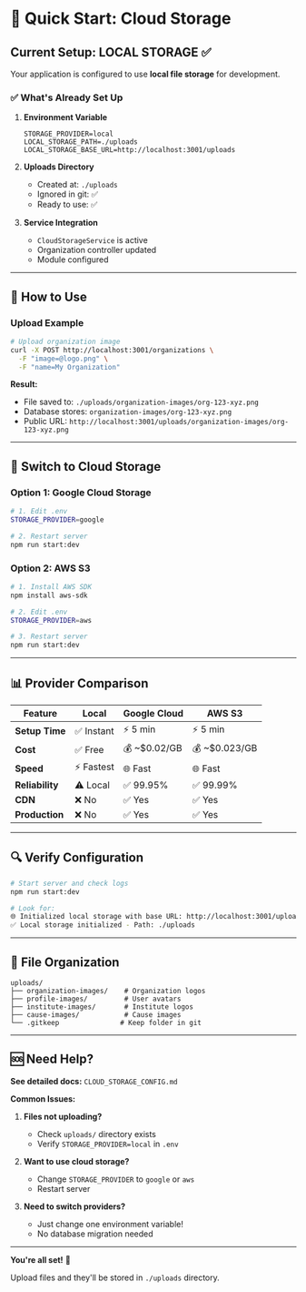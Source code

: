# 🚀 Quick Start: Cloud Storage

## Current Setup: LOCAL STORAGE ✅

Your application is configured to use **local file storage** for development.

### ✅ What's Already Set Up

1. **Environment Variable**
   ```env
   STORAGE_PROVIDER=local
   LOCAL_STORAGE_PATH=./uploads
   LOCAL_STORAGE_BASE_URL=http://localhost:3001/uploads
   ```

2. **Uploads Directory**
   - Created at: `./uploads`
   - Ignored in git: ✅
   - Ready to use: ✅

3. **Service Integration**
   - `CloudStorageService` is active
   - Organization controller updated
   - Module configured

---

## 🎯 How to Use

### Upload Example

```bash
# Upload organization image
curl -X POST http://localhost:3001/organizations \
  -F "image=@logo.png" \
  -F "name=My Organization"
```

**Result:**
- File saved to: `./uploads/organization-images/org-123-xyz.png`
- Database stores: `organization-images/org-123-xyz.png`
- Public URL: `http://localhost:3001/uploads/organization-images/org-123-xyz.png`

---

## 🔄 Switch to Cloud Storage

### Option 1: Google Cloud Storage

```bash
# 1. Edit .env
STORAGE_PROVIDER=google

# 2. Restart server
npm run start:dev
```

### Option 2: AWS S3

```bash
# 1. Install AWS SDK
npm install aws-sdk

# 2. Edit .env
STORAGE_PROVIDER=aws

# 3. Restart server
npm run start:dev
```

---

## 📊 Provider Comparison

| Feature | Local | Google Cloud | AWS S3 |
|---------|-------|--------------|--------|
| **Setup Time** | ✅ Instant | ⚡ 5 min | ⚡ 5 min |
| **Cost** | ✅ Free | 💰 ~$0.02/GB | 💰 ~$0.023/GB |
| **Speed** | ⚡ Fastest | 🌐 Fast | 🌐 Fast |
| **Reliability** | ⚠️ Local | ✅ 99.95% | ✅ 99.99% |
| **CDN** | ❌ No | ✅ Yes | ✅ Yes |
| **Production** | ❌ No | ✅ Yes | ✅ Yes |

---

## 🔍 Verify Configuration

```bash
# Start server and check logs
npm run start:dev

# Look for:
🌐 Initialized local storage with base URL: http://localhost:3001/uploads
✅ Local storage initialized - Path: ./uploads
```

---

## 📁 File Organization

```
uploads/
├── organization-images/    # Organization logos
├── profile-images/         # User avatars
├── institute-images/       # Institute logos
├── cause-images/           # Cause images
└── .gitkeep               # Keep folder in git
```

---

## 🆘 Need Help?

**See detailed docs:** `CLOUD_STORAGE_CONFIG.md`

**Common Issues:**

1. **Files not uploading?**
   - Check `uploads/` directory exists
   - Verify `STORAGE_PROVIDER=local` in `.env`

2. **Want to use cloud storage?**
   - Change `STORAGE_PROVIDER` to `google` or `aws`
   - Restart server

3. **Need to switch providers?**
   - Just change one environment variable!
   - No database migration needed

---

**You're all set!** 🎉

Upload files and they'll be stored in `./uploads` directory.
